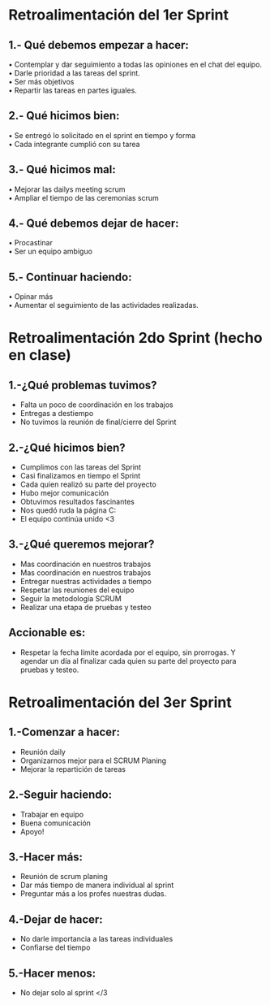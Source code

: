 # Retroalimentación del 1er Sprint
## 1.- Qué debemos empezar a hacer:
•	Contemplar y dar seguimiento a todas las opiniones en el chat del equipo.   
•	Darle prioridad a las tareas del sprint.    
•	Ser más objetivos     
•	Repartir las tareas en partes iguales.    
## 2.- Qué hicimos bien:
•	Se entregó lo solicitado en el sprint en tiempo y forma   
•	Cada integrante cumplió con su tarea    
## 3.- Qué hicimos mal:
•	Mejorar las dailys meeting scrum    
•	Ampliar el tiempo de las ceremonias scrum   
## 4.- Qué debemos dejar de hacer:
•	Procastinar     
•	Ser un equipo ambiguo     
## 5.- Continuar haciendo:
•	Opinar más    
•	Aumentar el seguimiento de las actividades realizadas.    

# Retroalimentación 2do Sprint (hecho en clase)   

## 1.-¿Qué problemas tuvimos?   

- Falta un poco de coordinación en los trabajos 
- Entregas a destiempo  
- No tuvimos la reunión de final/cierre del Sprint

## 2.-¿Qué hicimos bien?    

- Cumplimos con las tareas del Sprint
- Casi finalizamos en tiempo el Sprint
- Cada quien realizó su parte del proyecto
- Hubo mejor comunicación
- Obtuvimos resultados fascinantes
- Nos quedó ruda la página C:
- El equipo continúa unido <3

## 3.-¿Qué queremos mejorar?    

- Mas coordinación en nuestros trabajos
- Mas coordinación en nuestros trabajos
- Entregar nuestras actividades a tiempo
- Respetar las reuniones del equipo
- Seguir la metodología SCRUM
- Realizar una etapa de pruebas y testeo

## Accionable es:    

- Respetar la fecha límite acordada por el equipo, sin prorrogas. Y agendar un día al finalizar cada quien su parte del proyecto para pruebas y testeo.   

# Retroalimentación del 3er Sprint    

## 1.-Comenzar a hacer:		

- Reunión daily
- Organizarnos mejor para el SCRUM Planing
- Mejorar la repartición de tareas		

## 2.-Seguir haciendo:		

- Trabajar en equipo
- Buena comunicación
- Apoyo!		

## 3.-Hacer más:		

- Reunión de scrum planing
- Dar más tiempo de manera individual al sprint
- Preguntar más a los profes nuestras dudas.		

## 4.-Dejar de hacer:		

- No darle importancia a las tareas individuales
- Confiarse del tiempo		

## 5.-Hacer menos:		

- No dejar solo al sprint </3






